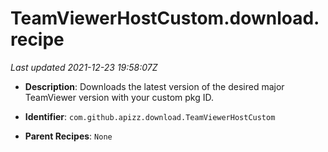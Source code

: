 # TeamViewerHostCustom.download.recipe

_Last updated 2021-12-23 19:58:07Z_

- **Description**: Downloads the latest version of the desired major TeamViewer version with your custom pkg ID.

- **Identifier**: `com.github.apizz.download.TeamViewerHostCustom`

- **Parent Recipes**: `None`